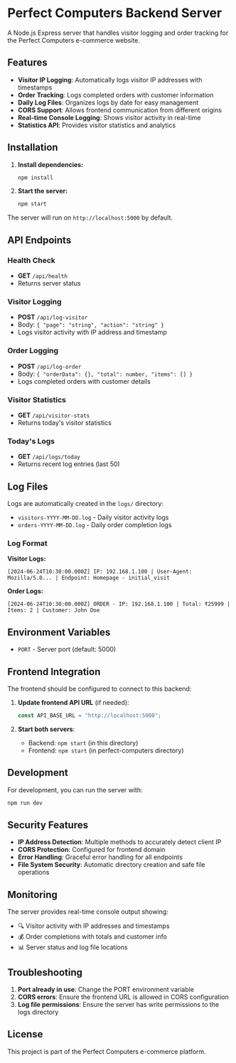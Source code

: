 # Perfect Computers Backend Server

A Node.js Express server that handles visitor logging and order tracking for the Perfect Computers e-commerce website.

## Features

- **Visitor IP Logging**: Automatically logs visitor IP addresses with timestamps
- **Order Tracking**: Logs completed orders with customer information
- **Daily Log Files**: Organizes logs by date for easy management
- **CORS Support**: Allows frontend communication from different origins
- **Real-time Console Logging**: Shows visitor activity in real-time
- **Statistics API**: Provides visitor statistics and analytics

## Installation

1. **Install dependencies:**

   ```bash
   npm install
   ```

2. **Start the server:**
   ```bash
   npm start
   ```

The server will run on `http://localhost:5000` by default.

## API Endpoints

### Health Check

- **GET** `/api/health`
- Returns server status

### Visitor Logging

- **POST** `/api/log-visitor`
- Body: `{ "page": "string", "action": "string" }`
- Logs visitor activity with IP address and timestamp

### Order Logging

- **POST** `/api/log-order`
- Body: `{ "orderData": {}, "total": number, "items": [] }`
- Logs completed orders with customer details

### Visitor Statistics

- **GET** `/api/visitor-stats`
- Returns today's visitor statistics

### Today's Logs

- **GET** `/api/logs/today`
- Returns recent log entries (last 50)

## Log Files

Logs are automatically created in the `logs/` directory:

- `visitors-YYYY-MM-DD.log` - Daily visitor activity logs
- `orders-YYYY-MM-DD.log` - Daily order completion logs

### Log Format

**Visitor Logs:**

```
[2024-06-24T10:30:00.000Z] IP: 192.168.1.100 | User-Agent: Mozilla/5.0... | Endpoint: Homepage - initial_visit
```

**Order Logs:**

```
[2024-06-24T10:30:00.000Z] ORDER - IP: 192.168.1.100 | Total: ₹25999 | Items: 2 | Customer: John Doe
```

## Environment Variables

- `PORT` - Server port (default: 5000)

## Frontend Integration

The frontend should be configured to connect to this backend:

1. **Update frontend API URL** (if needed):

   ```javascript
   const API_BASE_URL = "http://localhost:5000";
   ```

2. **Start both servers**:
   - Backend: `npm start` (in this directory)
   - Frontend: `npm start` (in perfect-computers directory)

## Development

For development, you can run the server with:

```bash
npm run dev
```

## Security Features

- **IP Address Detection**: Multiple methods to accurately detect client IP
- **CORS Protection**: Configured for frontend domain
- **Error Handling**: Graceful error handling for all endpoints
- **File System Security**: Automatic directory creation and safe file operations

## Monitoring

The server provides real-time console output showing:

- 🔍 Visitor activity with IP addresses and timestamps
- 💰 Order completions with totals and customer info
- 📊 Server status and log file locations

## Troubleshooting

1. **Port already in use**: Change the PORT environment variable
2. **CORS errors**: Ensure the frontend URL is allowed in CORS configuration
3. **Log file permissions**: Ensure the server has write permissions to the logs directory

## License

This project is part of the Perfect Computers e-commerce platform.
